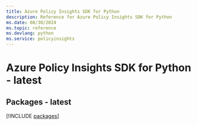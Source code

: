 ```yaml
---
title: Azure Policy Insights SDK for Python
description: Reference for Azure Policy Insights SDK for Python
ms.date: 08/30/2024
ms.topic: reference
ms.devlang: python
ms.service: policyinsights
---
```

# Azure Policy Insights SDK for Python - latest
## Packages - latest
[!INCLUDE [packages](policy-insights-index.md)]
